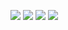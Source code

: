 ![](https://youtu.be/lPUTddT8APc?si=IbWVj__T89N90geP)
![](https://youtu.be/m_8QMAChwtg?si=5HdP71Rjir0Di-No)
![](https://youtu.be/jSlYVW6o-4M?si=7QRPjGStCOM9YLsh)
![](https://youtu.be/MfwOJWDj18k?si=tzK4LCZTxguAwsvk)